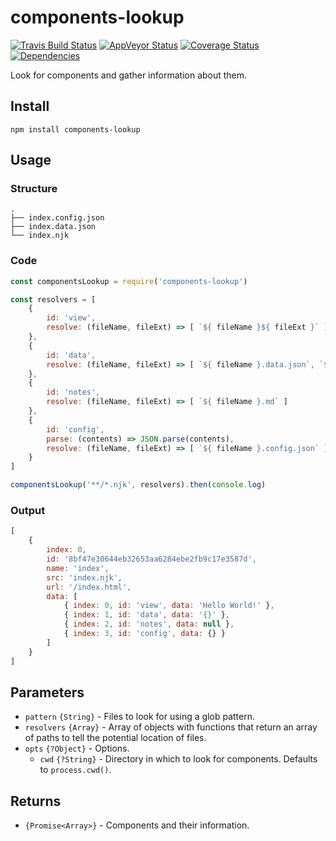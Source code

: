 # components-lookup

[![Travis Build Status](https://travis-ci.org/comwrap/components-lookup.svg?branch=master)](https://travis-ci.org/comwrap/components-lookup) [![AppVeyor Status](https://ci.appveyor.com/api/projects/status/jel403y9seskhel4?svg=true)](https://ci.appveyor.com/project/electerious/components-lookup) [![Coverage Status](https://coveralls.io/repos/github/comwrap/components-lookup/badge.svg?branch=master)](https://coveralls.io/github/comwrap/components-lookup?branch=master) [![Dependencies](https://david-dm.org/comwrap/components-lookup.svg)](https://david-dm.org/comwrap/components-lookup#info=dependencies)

Look for components and gather information about them.

## Install

```
npm install components-lookup
```

## Usage

### Structure

```
.
├── index.config.json
├── index.data.json
└── index.njk
```

### Code

```js
const componentsLookup = require('components-lookup')

const resolvers = [
	{
		id: 'view',
		resolve: (fileName, fileExt) => [ `${ fileName }${ fileExt }` ]
	},
	{
		id: 'data',
		resolve: (fileName, fileExt) => [ `${ fileName }.data.json`, `${ fileName }.data.js` ]
	},
	{
		id: 'notes',
		resolve: (fileName, fileExt) => [ `${ fileName }.md` ]
	},
	{
		id: 'config',
		parse: (contents) => JSON.parse(contents),
		resolve: (fileName, fileExt) => [ `${ fileName }.config.json` ]
	}
]

componentsLookup('**/*.njk', resolvers).then(console.log)
```

### Output

```js
[
	{
		index: 0,
		id: '8bf47e30644eb32653aa6284ebe2fb9c17e3587d',
		name: 'index',
		src: 'index.njk',
		url: '/index.html',
		data: [
			{ index: 0, id: 'view', data: 'Hello World!' },
			{ index: 1, id: 'data', data: '{}' },
			{ index: 2, id: 'notes', data: null },
			{ index: 3, id: 'config', data: {} }
		]
	}
]
```

## Parameters

- `pattern` `{String}` - Files to look for using a glob pattern.
- `resolvers` `{Array}` - Array of objects with functions that return an array of paths to tell the potential location of files.
- `opts` `{?Object}` - Options.
	- `cwd` `{?String}` - Directory in which to look for components. Defaults to `process.cwd()`.

## Returns

- `{Promise<Array>}` - Components and their information.